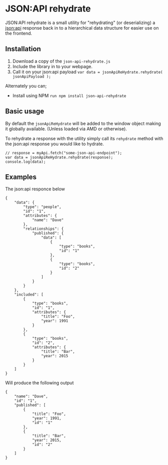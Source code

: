 # JSON:API rehydrate

JSON:API rehydrate is a small utility for "rehydrating" (or deserializing) a [json:api](http://jsonapi.org/) response back in to a hierarchical data structure for easier use on the frontend.

## Installation

 1. Download a copy of the `json-api-rehydrate.js`
 2. Include the library in to your webpage.
 3. Call it on your json:api payload `var data = jsonApiReHydrate.rehydrate( jsonApiPayload );`

Alternately you can;

* Install using NPM `run npm install json-api-rehydrate`

## Basic usage

By default the `jsonApiReHydrate` will be added to the window object making it globally available. (Unless loaded via AMD or otherwise).

To rehydrate a response with the utility simply call its `rehydrate` method with the json:api response you would like to hydrate.

```
// response = myApi.fetch("some-json-api-endpoint");
var data = jsonApiReHydrate.rehydrate(response);
console.log(data);
```

## Examples

The json:api responce below

```
{
	"data": {
		"type": "people",
		"id": "1",
		"attributes": {
			"name": "Dave"
		},
		"relationships": {
			"published": {
				"data": [
					{
						"type": "books",
						"id": "1"
					},
					{
						"type": "books",
						"id": "2"
					}
				]
			}
		}
	},
	"included": [
		{
			"type": "books",
			"id": "1",
			"attributes": {
				"title": "Foo",
				"year": 1991
			}
		},
		{
			"type": "books",
			"id": "2",
			"attributes": {
				"title": "Bar",
				"year": 2015
			}
		}
	]
}
```
Will produce the following output 

```
{
	"name": "Dave",
	"id": "1",
	"published": [
		{
			"title": "Foo",
			"year": 1991,
			"id": "1"
		},
		{
			"title": "Bar",
			"year": 2015,
			"id": "2"
		}
	]
}
```
